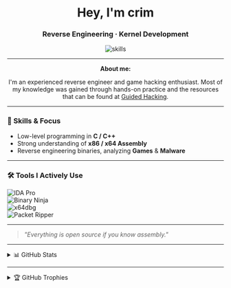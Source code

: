 
<h1 align="center"> Hey, I'm crim </h1> 
<h3 align="center"> Reverse Engineering · Kernel Development</h3> 

<p align="center">
  <img src="https://skillicons.dev/icons?i=cpp,cmake,visualstudio&perline=3" alt="skills" />
</p>

---

<p align="center"><b>About me:</b></p>
<p align="center">
  I'm an experienced reverse engineer and game hacking enthusiast. Most of my knowledge was gained through hands-on practice and the resources that can be found at <a href="https://guidedhacking.com" target="_blank">Guided Hacking</a>.
</p>

---

### 🔧 Skills & Focus

- Low-level programming in **C / C++**
- Strong understanding of **x86 / x64 Assembly**
- Reverse engineering binaries, analyzing **Games** & **Malware**

---

### 🛠 Tools I Actively Use
![IDA Pro](https://img.shields.io/badge/IDA_Pro-000000?style=for-the-badge&&logoColor=white)  
![Binary Ninja](https://img.shields.io/badge/Binary_Ninja-FA0053?style=for-the-badge)  
![x64dbg](https://img.shields.io/badge/x64dbg-ED1C24?style=for-the-badge&logo=windows&logoColor=white)  
![Packet Ripper](https://img.shields.io/badge/Packet_Ripper-005F73?style=for-the-badge)

---

> *"Everything is open source if you know assembly."*

---

<details>
  <summary>📊 GitHub Stats</summary>
  <br>

  <!-- LIGHT MODE -->
  <a href="https://github.com/NtProtectVirtualMemory#gh-light-mode-only">
    <table cellspacing="0" cellpadding="0">
      <tr>
        <td style="border: 0;">
          <img
            src="https://github-readme-stats-git-master-ntprotectvirtualmemorys-projects.vercel.app/api?username=NtProtectVirtualMemory&cache_bust=2&count_private=true&show_icons=true&include_all_commits=true&hide_border=true&title_color=000000&text_color=000000&icon_color=4C8EDA&bg_color=ffffff&rank_icon=percentile&show=reviews,discussions_started,discussions_answered,prs_merged,prs_merged_percentage"
            alt="My GitHub stats"
            height="370"
          />
        </td>
        <td style="border: 0;">
          <img
            src="https://github-readme-stats-git-master-ntprotectvirtualmemorys-projects.vercel.app/api/top-langs/?username=NtProtectVirtualMemory&cache_bust=2&layout=pie&count_private=true&hide_border=true&title_color=000000&text_color=000000&icon_color=4C8EDA&bg_color=ffffff&langs_count=10&size_weight=0.5&count_weight=0.5&custom_title=Languages%20I%20Use%20Most"
            alt="My Language stats"
            width="280"
          />
        </td>
      </tr>
    </table>
  </a>

  <!-- DARK MODE -->
  <a href="https://github.com/NtProtectVirtualMemory#gh-dark-mode-only">
    <table cellspacing="0" cellpadding="0">
      <tr>
        <td style="border: 0;">
          <img
            src="https://github-readme-stats-git-master-ntprotectvirtualmemorys-projects.vercel.app/api?username=NtProtectVirtualMemory&cache_bust=2&count_private=true&show_icons=true&include_all_commits=true&hide_border=true&title_color=ffffff&text_color=ffffff&icon_color=79ff97&bg_color=151515&rank_icon=percentile&show=reviews,discussions_started,discussions_answered,prs_merged,prs_merged_percentage"
            alt="My GitHub stats"
            height="370"
          />
        </td>
        <td style="border: 0;">
          <img
            src="https://github-readme-stats-git-master-ntprotectvirtualmemorys-projects.vercel.app/api/top-langs/?username=NtProtectVirtualMemory&cache_bust=2&layout=pie&count_private=true&hide_border=true&title_color=ffffff&text_color=ffffff&icon_color=79ff97&bg_color=151515&langs_count=10&size_weight=0.5&count_weight=0.5&custom_title=Languages%20I%20Use%20Most"
            alt="My Language stats"
            width="280"
          />
        </td>
      </tr>
    </table>
  </a>

</details>

---

<details>
  <summary>🏆 GitHub Trophies</summary>
  <br>

  <!-- LIGHT MODE -->
  <a href="https://github.com/NtProtectVirtualMemory#gh-light-mode-only">
    <p align="center">
      <img src="https://github-profile-trophy.vercel.app/?username=NtProtectVirtualMemory&cache_bust=2&theme=flat&margin-w=10" alt="GitHub Trophies" />
    </p>
  </a>

  <!-- DARK MODE -->
  <a href="https://github.com/NtProtectVirtualMemory#gh-dark-mode-only">
    <p align="center">
      <img src="https://github-profile-trophy.vercel.app/?username=NtProtectVirtualMemory&cache_bust=2&theme=darkhub&margin-w=10" alt="GitHub Trophies Dark" />
    </p>
  </a>

</details>
